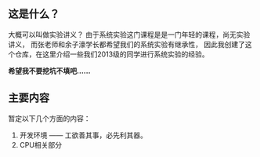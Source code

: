 ## 这是什么？

大概可以叫做实验讲义？
由于系统实验这门课程是是一门年轻的课程，尚无实验讲义，
而张老师和余子濠学长都希望我们的系统实验有继承性，
因此我创建了这个仓库，在这里介绍一些我们2013级的同学进行系统实验的经验。

**希望我不要挖坑不填吧……**

## 主要内容

暂定以下几个方面的内容：

1. 开发环境 —— 工欲善其事，必先利其器。
2. CPU相关部分